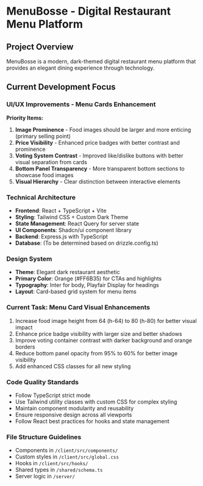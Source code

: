 # MenuBosse - Digital Restaurant Menu Platform

## Project Overview
MenuBosse is a modern, dark-themed digital restaurant menu platform that provides an elegant dining experience through technology.

## Current Development Focus
### UI/UX Improvements - Menu Cards Enhancement

**Priority Items:**
1. **Image Prominence** - Food images should be larger and more enticing (primary selling point)
2. **Price Visibility** - Enhanced price badges with better contrast and prominence
3. **Voting System Contrast** - Improved like/dislike buttons with better visual separation from cards
4. **Bottom Panel Transparency** - More transparent bottom sections to showcase food images
5. **Visual Hierarchy** - Clear distinction between interactive elements

### Technical Architecture
- **Frontend**: React + TypeScript + Vite
- **Styling**: Tailwind CSS + Custom Dark Theme
- **State Management**: React Query for server state
- **UI Components**: Shadcn/ui component library
- **Backend**: Express.js with TypeScript
- **Database**: (To be determined based on drizzle.config.ts)

### Design System
- **Theme**: Elegant dark restaurant aesthetic
- **Primary Color**: Orange (#FF6B35) for CTAs and highlights
- **Typography**: Inter for body, Playfair Display for headings
- **Layout**: Card-based grid system for menu items

### Current Task: Menu Card Visual Enhancements
1. Increase food image height from 64 (h-64) to 80 (h-80) for better visual impact
2. Enhance price badge visibility with larger size and better shadows
3. Improve voting container contrast with darker background and orange borders
4. Reduce bottom panel opacity from 95% to 60% for better image visibility
5. Add enhanced CSS classes for all new styling

### Code Quality Standards
- Follow TypeScript strict mode
- Use Tailwind utility classes with custom CSS for complex styling
- Maintain component modularity and reusability
- Ensure responsive design across all viewports
- Follow React best practices for hooks and state management

### File Structure Guidelines
- Components in `/client/src/components/`
- Custom styles in `/client/src/global.css`
- Hooks in `/client/src/hooks/`
- Shared types in `/shared/schema.ts`
- Server logic in `/server/`
